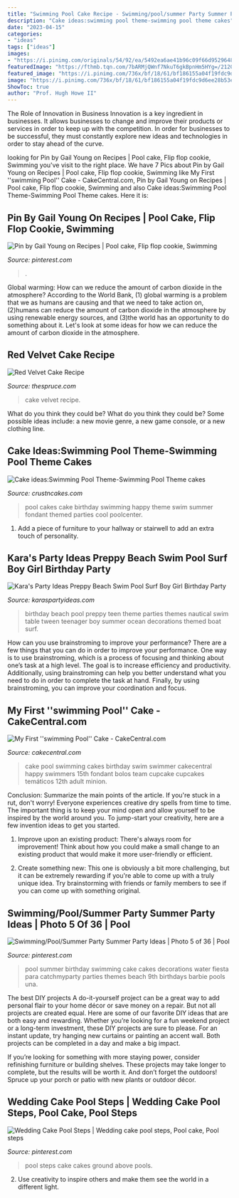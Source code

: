 ```yaml
---
title: "Swimming Pool Cake Recipe - Swimming/pool/summer Party Summer Party Ideas"
description: "Cake ideas:swimming pool theme-swimming pool theme cakes"
date: "2023-04-15"
categories:
- "ideas"
tags: ["ideas"]
images:
- "https://i.pinimg.com/originals/54/92/ea/5492ea6ae41b96c09f66d95296486524.jpg"
featuredImage: "https://fthmb.tqn.com/7bARMjQWnf7NkuT6gkBpnHm5HYg=/2120x1415/filters:fill(auto,1)/GettyImages-484431240-5a747db86bf06900366fcff4.jpg"
featured_image: "https://i.pinimg.com/736x/bf/18/61/bf186155a04f19fdc9d6ee28b53e9f7f.jpg"
image: "https://i.pinimg.com/736x/bf/18/61/bf186155a04f19fdc9d6ee28b53e9f7f.jpg"
ShowToc: true
author: "Prof. Hugh Howe II"
---
```



The Role of Innovation in Business
Innovation is a key ingredient in businesses. It allows businesses to change and improve their products or services in order to keep up with the competition. In order for businesses to be successful, they must constantly explore new ideas and technologies in order to stay ahead of the curve.

	

		
looking for Pin by Gail Young on Recipes | Pool cake, Flip flop cookie, Swimming you've visit to the right place. We have 7 Pics about Pin by Gail Young on Recipes | Pool cake, Flip flop cookie, Swimming like My First &#039;&#039;swimming Pool&#039;&#039; Cake - CakeCentral.com, Pin by Gail Young on Recipes | Pool cake, Flip flop cookie, Swimming and also Cake ideas:Swimming Pool Theme-Swimming Pool Theme cakes. Here it is:
		
    
## Pin By Gail Young On Recipes | Pool Cake, Flip Flop Cookie, Swimming

<img loading=lazy src="https://i.pinimg.com/736x/bf/18/61/bf186155a04f19fdc9d6ee28b53e9f7f.jpg" onerror="this.onerror=null;this.src='https://tse4.mm.bing.net/th?id=OIP.QEwB5Q5-cL4093cshjRSKwHaPN&amp;pid=15.1';" alt="Pin by Gail Young on Recipes | Pool cake, Flip flop cookie, Swimming">

_Source: pinterest.com_

>. 

	

Global warming: How can we reduce the amount of carbon dioxide in the atmosphere?
According to the World Bank, (1) global warming is a problem that we as humans are causing and that we need to take action on, (2)humans can reduce the amount of carbon dioxide in the atmosphere by using renewable energy sources, and (3)the world has an opportunity to do something about it. Let's look at some ideas for how we can reduce the amount of carbon dioxide in the atmosphere.

    
## Red Velvet Cake Recipe

<img loading=lazy src="https://fthmb.tqn.com/7bARMjQWnf7NkuT6gkBpnHm5HYg=/2120x1415/filters:fill(auto,1)/GettyImages-484431240-5a747db86bf06900366fcff4.jpg" onerror="this.onerror=null;this.src='https://tse1.mm.bing.net/th?id=OIP.Ej2QTd1Libkl8zQh0YQDzAHaE8&amp;pid=15.1';" alt="Red Velvet Cake Recipe">

_Source: thespruce.com_

>cake velvet recipe. 

	

What do you think they could be?
What do you think they could be? Some possible ideas include: a new movie genre, a new game console, or a new clothing line.

    
## Cake Ideas:Swimming Pool Theme-Swimming Pool Theme Cakes

<img loading=lazy src="http://www.crustncakes.com/blog/wp-content/uploads/2017/06/getdocument-3.jpg" onerror="this.onerror=null;this.src='https://tse3.mm.bing.net/th?id=OIP.rfsRF3SIChDNP9hvw4gXGAHaGn&amp;pid=15.1';" alt="Cake ideas:Swimming Pool Theme-Swimming Pool Theme cakes">

_Source: crustncakes.com_

>pool cakes cake birthday swimming happy theme swim summer fondant themed parties cool poolcenter. 

	

1. Add a piece of furniture to your hallway or stairwell to add an extra touch of personality.

    
## Kara&#039;s Party Ideas Preppy Beach Swim Pool Surf Boy Girl Birthday Party

<img loading=lazy src="https://www.karaspartyideas.com/wp-content/uploads/2013/01/z2Hr1A7_8_72Vp4Ygcwpg0QAHYSDp3r51_XHG3MCi48_600x898.jpg" onerror="this.onerror=null;this.src='https://tse1.mm.bing.net/th?id=OIP.cfnQV-c8RQvz0RIWzAePrAHaLF&amp;pid=15.1';" alt="Kara&#039;s Party Ideas Preppy Beach Swim Pool Surf Boy Girl Birthday Party">

_Source: karaspartyideas.com_

>birthday beach pool preppy teen theme parties themes nautical swim table tween teenager boy summer ocean decorations themed boat surf. 

	

How can you use brainstroming to improve your performance?
There are a few things that you can do in order to improve your performance. One way is to use brainstroming, which is a process of focusing and thinking about one’s task at a high level. The goal is to increase efficiency and productivity. Additionally, using brainstroming can help you better understand what you need to do in order to complete the task at hand. Finally, by using brainstroming, you can improve your coordination and focus.

    
## My First &#039;&#039;swimming Pool&#039;&#039; Cake - CakeCentral.com

<img loading=lazy src="https://cdn001.cakecentral.com/gallery/2015/03/900_635071L6TU_my-first-swimming-pool-cake.jpg" onerror="this.onerror=null;this.src='https://tse1.mm.bing.net/th?id=OIP.ZiMNW29t13kelkmbubphYgHaJ4&amp;pid=15.1';" alt="My First &#039;&#039;swimming Pool&#039;&#039; Cake - CakeCentral.com">

_Source: cakecentral.com_

>cake pool swimming cakes birthday swim swimmer cakecentral happy swimmers 15th fondant bolos team cupcake cupcakes temáticos 12th adult minion. 

	

Conclusion: Summarize the main points of the article.
If you're stuck in a rut, don't worry! Everyone experiences creative dry spells from time to time. The important thing is to keep your mind open and allow yourself to be inspired by the world around you. To jump-start your creativity, here are a few invention ideas to get you started.
1. Improve upon an existing product: There's always room for improvement! Think about how you could make a small change to an existing product that would make it more user-friendly or efficient.

2. Create something new: This one is obviously a bit more challenging, but it can be extremely rewarding if you're able to come up with a truly unique idea. Try brainstorming with friends or family members to see if you can come up with something original.


    
## Swimming/Pool/Summer Party Summer Party Ideas | Photo 5 Of 36 | Pool

<img loading=lazy src="https://i.pinimg.com/originals/54/92/ea/5492ea6ae41b96c09f66d95296486524.jpg" onerror="this.onerror=null;this.src='https://tse1.mm.bing.net/th?id=OIP.Y2bv220TC2jf9lDKGVSlYAHaJ4&amp;pid=15.1';" alt="Swimming/Pool/Summer Party Summer Party Ideas | Photo 5 of 36 | Pool">

_Source: pinterest.com_

>pool summer birthday swimming cake cakes decorations water fiesta para catchmyparty parties themes beach 9th birthdays barbie pools una. 

	

The best DIY projects
A do-it-yourself project can be a great way to add personal flair to your home décor or save money on a repair. But not all projects are created equal. Here are some of our favorite DIY ideas that are both easy and rewarding.
Whether you’re looking for a fun weekend project or a long-term investment, these DIY projects are sure to please. For an instant update, try hanging new curtains or painting an accent wall. Both projects can be completed in a day and make a big impact.

If you’re looking for something with more staying power, consider refinishing furniture or building shelves. These projects may take longer to complete, but the results will be worth it. And don’t forget the outdoors! Spruce up your porch or patio with new plants or outdoor décor.

    
## Wedding Cake Pool Steps | Wedding Cake Pool Steps, Pool Cake, Pool Steps

<img loading=lazy src="https://i.pinimg.com/736x/a8/b6/47/a8b647496fc0f6110854f9ec439e24ab.jpg" onerror="this.onerror=null;this.src='https://tse4.mm.bing.net/th?id=OIP.BZf0SYWFRjoCIS6KnUTMFAHaHa&amp;pid=15.1';" alt="Wedding Cake Pool Steps | Wedding cake pool steps, Pool cake, Pool steps">

_Source: pinterest.com_

>pool steps cake cakes ground above pools. 

	

2. Use creativity to inspire others and make them see the world in a different light.

